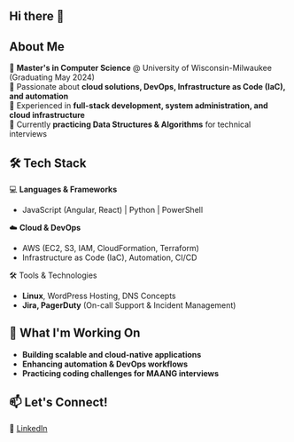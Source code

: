 ## Hi there 👋

## About Me  

🔹 **Master's in Computer Science** @ University of Wisconsin-Milwaukee (Graduating May 2024)  
🔹 Passionate about **cloud solutions, DevOps, Infrastructure as Code (IaC), and automation**  
🔹 Experienced in **full-stack development, system administration, and cloud infrastructure**  
🔹 Currently **practicing Data Structures & Algorithms** for technical interviews  

## 🛠 Tech Stack  

💻 **Languages & Frameworks**  
- JavaScript (Angular, React) | Python | PowerShell

☁️ **Cloud & DevOps**  
- AWS (EC2, S3, IAM, CloudFormation, Terraform)  
- Infrastructure as Code (IaC), Automation, CI/CD

🛠 Tools & Technologies
- **Linux**, WordPress Hosting, DNS Concepts  
- **Jira, PagerDuty** (On-call Support & Incident Management)  

## 📌 What I'm Working On  
- **Building scalable and cloud-native applications**  
- **Enhancing automation & DevOps workflows**  
- **Practicing coding challenges for MAANG interviews**  

## 📫 Let's Connect!  
💼 [LinkedIn](https://www.linkedin.com/in/aishwarya-kp-145b67324/)   

